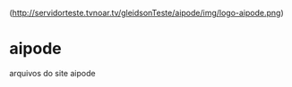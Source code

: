 
(http://servidorteste.tvnoar.tv/gleidsonTeste/aipode/img/logo-aipode.png)

# aipode
arquivos do site aipode

